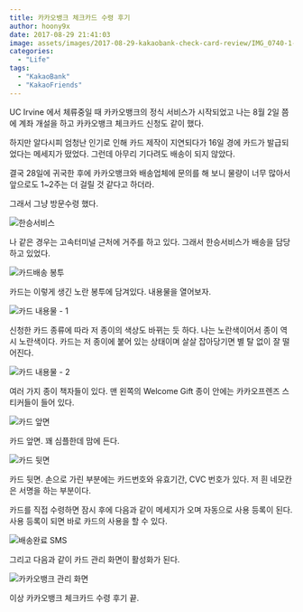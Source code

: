 ```yaml
---
title: 카카오뱅크 체크카드 수령 후기
author: hoony9x
date: 2017-08-29 21:41:03
image: assets/images/2017-08-29-kakaobank-check-card-review/IMG_0740-1-2.jpg
categories:
  - "Life"
tags:
  - "KakaoBank"
  - "KakaoFriends"
---
```


UC Irvine 에서 체류중일 때 카카오뱅크의 정식 서비스가 시작되었고 나는 8월 2일 쯤에 계좌 개설을 하고 카카오뱅크 체크카드 신청도 같이 했다.

하지만 알다시피 엄청난 인기로 인해 카드 제작이 지연되다가 16일 경에 카드가 발급되었다는 메세지가 떴었다. 그런데 아무리 기다려도 배송이 되지 않았다.

결국 28일에 귀국한 후에 카카오뱅크와 배송업체에 문의를 해 보니 물량이 너무 많아서 앞으로도 1~2주는 더 걸릴 것 같다고 하더라.

그래서 그냥 방문수령 했다.

![한승서비스](/assets/images/2017-08-29-kakaobank-check-card-review/IMG_0737.jpg)

나 같은 경우는 고속터미널 근처에 거주를 하고 있다. 그래서 한승서비스가 배송을 담당하고 있었다.

![카드배송 봉투](/assets/images/2017-08-29-kakaobank-check-card-review/IMG_0736.jpg)

카드는 이렇게 생긴 노란 봉투에 담겨있다. 내용물을 열어보자.

![카드 내용물 - 1](/assets/images/2017-08-29-kakaobank-check-card-review/IMG_0738-1.jpg)

신청한 카드 종류에 따라 저 종이의 색상도 바뀌는 듯 하다. 나는 노란색이어서 종이 역시 노란색이다. 카드는 저 종이에 붙어 있는 상태이며 살살 잡아당기면 별 탈 없이 잘 떨어진다.

![카드 내용물 - 2](/assets/images/2017-08-29-kakaobank-check-card-review/IMG_0739-1.jpg)

여러 가지 종이 책자들이 있다. 맨 왼쪽의 Welcome Gift 종이 안에는 카카오프렌즈 스티커들이 들어 있다.

![카드 앞면](/assets/images/2017-08-29-kakaobank-check-card-review/IMG_0740-1-1.jpg)

카드 앞면. 꽤 심플한데 맘에 든다.

![카드 뒷면](/assets/images/2017-08-29-kakaobank-check-card-review/IMG_0741.jpg)

카드 뒷면. 손으로 가린 부분에는 카드번호와 유효기간, CVC 번호가 있다. 저 흰 네모칸은 서명을 하는 부분이다.

카드를 직접 수령하면 잠시 후에 다음과 같이 메세지가 오며 자동으로 사용 등록이 된다. 사용 등록이 되면 바로 카드의 사용을 할 수 있다.

![배송완료 SMS](/assets/images/2017-08-29-kakaobank-check-card-review/IMG_0742.png)

그리고 다음과 같이 카드 관리 화면이 활성화가 된다.

![카카오뱅크 관리 화면](/assets/images/2017-08-29-kakaobank-check-card-review/IMG_0743.png)

이상 카카오뱅크 체크카드 수령 후기 끝.
